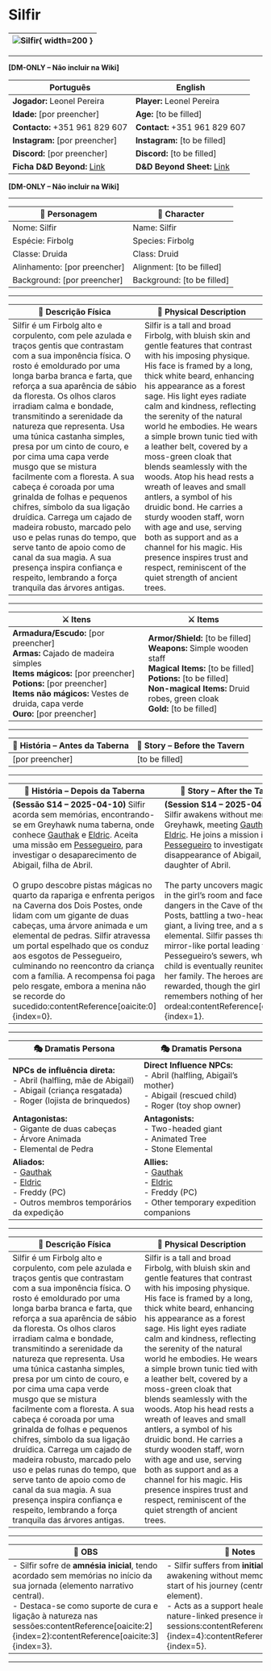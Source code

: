 # Silfir


| ![Silfir](assets/pc/pc_silfir.png){ width=200 } |
| ------------------------------------------------ |

---

**[DM-ONLY – Não incluir na Wiki]**  

| Português                                                                    | English                                                                      |
| ---------------------------------------------------------------------------- | ---------------------------------------------------------------------------- |
| **Jogador:** Leonel Pereira                                                  | **Player:** Leonel Pereira                                                   |
| **Idade:** [por preencher]                                                   | **Age:**   [to be filled]                                                    |
| **Contacto:** +351 961 829 607                                               | **Contact:**  +351 961 829 607                                               |
| **Instagram:** [por preencher]                                               | **Instagram:**  [to be filled]                                               |
| **Discord:** [por preencher]                                                 | **Discord:**  [to be filled]                                                 |
| **Ficha D&D Beyond:** [Link](https://www.dndbeyond.com/characters/142668827) | **D&D Beyond Sheet:** [Link](https://www.dndbeyond.com/characters/142668827) |

**[DM-ONLY – Não incluir na Wiki]**  

---

| **🧙 Personagem**            | **🧙 Character**           |
| ---------------------------- | -------------------------- |
| Nome: Silfir           | Name:  Silfir        |
| Espécie:  Firbolg| Species:  Firbolg|
| Classe:  Druida| Class:  Druid|
| Alinhamento: [por preencher] | Alignment: [to be filled]  |
| Background: [por preencher]  | Background: [to be filled] |


---

| **📜 Descrição Física**                                                                                                                                                                                                                                                                                                                                                                                                                                                                                                                                                                                                                                                                                                                                                                                         | **📜 Physical Description**                                                                                                                                                                                                                                                                                                                                                                                                                                                                                                                                                                                                                                                                                                                           |
| --------------------------------------------------------------------------------------------------------------------------------------------------------------------------------------------------------------------------------------------------------------------------------------------------------------------------------------------------------------------------------------------------------------------------------------------------------------------------------------------------------------------------------------------------------------------------------------------------------------------------------------------------------------------------------------------------------------------------------------------------------------------------------------------------------------- | ----------------------------------------------------------------------------------------------------------------------------------------------------------------------------------------------------------------------------------------------------------------------------------------------------------------------------------------------------------------------------------------------------------------------------------------------------------------------------------------------------------------------------------------------------------------------------------------------------------------------------------------------------------------------------------------------------------------------------------------------------- |
| Silfir é um Firbolg alto e corpulento, com pele azulada e traços gentis que contrastam com a sua imponência física. O rosto é emoldurado por uma longa barba branca e farta, que reforça a sua aparência de sábio da floresta. Os olhos claros irradiam calma e bondade, transmitindo a serenidade da natureza que representa. Usa uma túnica castanha simples, presa por um cinto de couro, e por cima uma capa verde musgo que se mistura facilmente com a floresta. A sua cabeça é coroada por uma grinalda de folhas e pequenos chifres, símbolo da sua ligação druídica. Carrega um cajado de madeira robusto, marcado pelo uso e pelas runas do tempo, que serve tanto de apoio como de canal da sua magia. A sua presença inspira confiança e respeito, lembrando a força tranquila das árvores antigas. | Silfir is a tall and broad Firbolg, with bluish skin and gentle features that contrast with his imposing physique. His face is framed by a long, thick white beard, enhancing his appearance as a forest sage. His light eyes radiate calm and kindness, reflecting the serenity of the natural world he embodies. He wears a simple brown tunic tied with a leather belt, covered by a moss-green cloak that blends seamlessly with the woods. Atop his head rests a wreath of leaves and small antlers, a symbol of his druidic bond. He carries a sturdy wooden staff, worn with age and use, serving both as support and as a channel for his magic. His presence inspires trust and respect, reminiscent of the quiet strength of ancient trees. |

---

| **⚔️ Itens**             | **⚔️ Items**                         |
| ---------------------- | ------------------------------ |
| **Armadura/Escudo:** [por preencher] <br>**Armas:** Cajado de madeira simples<br>**Items mágicos:** [por preencher]<br>**Potions:** [por preencher]<br>**Items não mágicos:** Vestes de druida, capa verde<br>**Ouro:** [por preencher] | **Armor/Shield:** [to be filled]  <br>**Weapons:** Simple wooden staff<br>**Magical Items:** [to be filled]<br>**Potions:** [to be filled]<br>**Non-magical Items:** Druid robes, green cloak<br>**Gold:** [to be filled] |

---

| **📖 História – Antes da Taberna** | **📖 Story – Before the Tavern** |
| ---------------------------------- | -------------------------------- |
| [por preencher] | [to be filled] |

---

| **📖 História – Depois da Taberna** | **📖 Story – After the Tavern** |
| ----------------------------------- | -------------------------------- |
| **(Sessão S14 – 2025-04-10)** Silfir acorda sem memórias, encontrando-se em Greyhawk numa taberna, onde conhece [Gauthak](docs/dm/-/pc/pc_gauthak_vunakamune.md) e [Eldric](docs/dm/-/pc/pc_eldric_silvanos.md). Aceita uma missão em [Pessegueiro](pessegueiro.md), para investigar o desaparecimento de Abigail, filha de Abril. <br><br> O grupo descobre pistas mágicas no quarto da rapariga e enfrenta perigos na Caverna dos Dois Postes, onde lidam com um gigante de duas cabeças, uma árvore animada e um elemental de pedras. Silfir atravessa um portal espelhado que os conduz aos esgotos de Pessegueiro, culminando no reencontro da criança com a família. A recompensa foi paga pelo resgate, embora a menina não se recorde do sucedido:contentReference[oaicite:0]{index=0}. | **(Session S14 – 2025-04-10)** Silfir awakens without memories in Greyhawk, meeting [Gauthak](docs/dm/-/pc/pc_gauthak_vunakamune.md) and [Eldric](docs/dm/-/pc/pc_eldric_silvanos.md). He joins a mission in [Pessegueiro](pessegueiro.md) to investigate the disappearance of Abigail, daughter of Abril. <br><br> The party uncovers magical traces in the girl’s room and faces dangers in the Cave of the Two Posts, battling a two-headed giant, a living tree, and a stone elemental. Silfir passes through a mirror-like portal leading to Pessegueiro’s sewers, where the child is eventually reunited with her family. The heroes are rewarded, though the girl remembers nothing of her ordeal:contentReference[oaicite:1]{index=1}. |

---

| **🎭 Dramatis Persona**                                                                                                                 | **🎭 Dramatis Persona**                                                                                                           |
| --------------------------------------------------------------------------------------------------------------------------------------- | --------------------------------------------------------------------------------------------------------------------------------- |
| **NPCs de influência direta:**  <br>- Abril (halfling, mãe de Abigail) <br>- Abigail (criança resgatada)<br>- Roger (lojista de brinquedos) | **Direct Influence NPCs:**  <br>- Abril (halfling, Abigail’s mother)<br>- Abigail (rescued child)<br>- Roger (toy shop owner) |
| **Antagonistas:**  <br>- Gigante de duas cabeças <br>- Árvore Animada <br>- Elemental de Pedra | **Antagonists:**  <br>- Two-headed giant <br>- Animated Tree <br>- Stone Elemental |
| **Aliados:**  <br>- [Gauthak](docs/dm/-/pc/pc_gauthak_vunakamune.md) <br>- [Eldric](docs/dm/-/pc/pc_eldric_silvanos.md) <br>- Freddy (PC) <br>- Outros membros temporários da expedição | **Allies:**  <br>- [Gauthak](docs/dm/-/pc/pc_gauthak_vunakamune.md) <br>- [Eldric](docs/dm/-/pc/pc_eldric_silvanos.md) <br>- Freddy (PC) <br>- Other temporary expedition companions |

---

| **📜 Descrição Física**                                                                                                                                                                                                                                                                                                                                                                                                                                                                                                                                                                                                                                                                                                                                                                                         | **📜 Physical Description**                                                                                                                                                                                                                                                                                                                                                                                                                                                                                                                                                                                                                                                                                                                           |
| --------------------------------------------------------------------------------------------------------------------------------------------------------------------------------------------------------------------------------------------------------------------------------------------------------------------------------------------------------------------------------------------------------------------------------------------------------------------------------------------------------------------------------------------------------------------------------------------------------------------------------------------------------------------------------------------------------------------------------------------------------------------------------------------------------------- | ----------------------------------------------------------------------------------------------------------------------------------------------------------------------------------------------------------------------------------------------------------------------------------------------------------------------------------------------------------------------------------------------------------------------------------------------------------------------------------------------------------------------------------------------------------------------------------------------------------------------------------------------------------------------------------------------------------------------------------------------------- |
| Silfir é um Firbolg alto e corpulento, com pele azulada e traços gentis que contrastam com a sua imponência física. O rosto é emoldurado por uma longa barba branca e farta, que reforça a sua aparência de sábio da floresta. Os olhos claros irradiam calma e bondade, transmitindo a serenidade da natureza que representa. Usa uma túnica castanha simples, presa por um cinto de couro, e por cima uma capa verde musgo que se mistura facilmente com a floresta. A sua cabeça é coroada por uma grinalda de folhas e pequenos chifres, símbolo da sua ligação druídica. Carrega um cajado de madeira robusto, marcado pelo uso e pelas runas do tempo, que serve tanto de apoio como de canal da sua magia. A sua presença inspira confiança e respeito, lembrando a força tranquila das árvores antigas. | Silfir is a tall and broad Firbolg, with bluish skin and gentle features that contrast with his imposing physique. His face is framed by a long, thick white beard, enhancing his appearance as a forest sage. His light eyes radiate calm and kindness, reflecting the serenity of the natural world he embodies. He wears a simple brown tunic tied with a leather belt, covered by a moss-green cloak that blends seamlessly with the woods. Atop his head rests a wreath of leaves and small antlers, a symbol of his druidic bond. He carries a sturdy wooden staff, worn with age and use, serving both as support and as a channel for his magic. His presence inspires trust and respect, reminiscent of the quiet strength of ancient trees. |

---

| **🔮 OBS** | **🔮 Notes** |
| ---------- | ------------ |
| - Silfir sofre de **amnésia inicial**, tendo acordado sem memórias no início da sua jornada (elemento narrativo central). <br>- Destaca-se como suporte de cura e ligação à natureza nas sessões:contentReference[oaicite:2]{index=2}:contentReference[oaicite:3]{index=3}. | - Silfir suffers from **initial amnesia**, awakening without memories at the start of his journey (central narrative element). <br>- Acts as a support healer and nature-linked presence in the sessions:contentReference[oaicite:4]{index=4}:contentReference[oaicite:5]{index=5}. |

---
